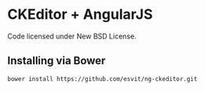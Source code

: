 CKEditor + AngularJS
====================
Code licensed under New BSD License.

## Installing via Bower
```
bower install https://github.com/esvit/ng-ckeditor.git
```